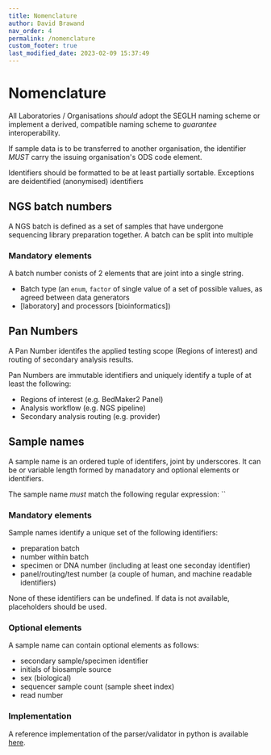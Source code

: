 ```yaml
---
title: Nomenclature
author: David Brawand
nav_order: 4
permalink: /nomenclature
custom_footer: true
last_modified_date: 2023-02-09 15:37:49
---
```

# Nomenclature

All Laboratories / Organisations _should_ adopt the SEGLH naming scheme or implement a derived, compatible naming
scheme to _guarantee_ interoperability.

If sample data is to be transferred to another organisation, the identifier _MUST_ carry the issuing organisation's
ODS code element.

Identifiers should be formatted to be at least partially sortable. Exceptions are deidentified (anonymised) identifiers

## NGS batch numbers

A NGS batch is defined as a set of samples that have undergone sequencing library preparation together. A batch can be
split into multiple

### Mandatory elements

A batch number conists of 2 elements that are joint into a single string.

- Batch type (an `enum`, `factor` of single value of a set of possible values, as agreed between data generators
- [laboratory] and processors [bioinformatics])

## Pan Numbers

A Pan Number identifes the applied testing scope (Regions of interest) and routing of secondary analysis results.

Pan Numbers are immutable identifiers and uniquely identify a tuple of at least the following:

- Regions of interest (e.g. BedMaker2 Panel)
- Analysis workflow (e.g. NGS pipeline)
- Secondary analysis routing (e.g. provider)

## Sample names

A sample name is an ordered tuple of identifers, joint by underscores. It can be or variable length formed by
manadatory and optional elements or identifiers.

The sample name _must_ match the following regular expression:
``

### Mandatory elements

Sample names identify a unique set of the following identifiers:

- preparation batch
- number within batch
- specimen or DNA number (including at least one seconday identifier)
- panel/routing/test number (a couple of human, and machine readable identifiers)

None of these identifiers can be undefined. If data is not available, placeholders should be used.

### Optional elements

A sample name can contain optional elements as follows:

- secondary sample/specimen identifier
- initials of biosample source
- sex (biological)
- sequencer sample count (sample sheet index)
- read number

### Implementation

A reference implementation of the parser/validator in python is available
[here](http://github.com/moka-guys/seglh-naming.git).
